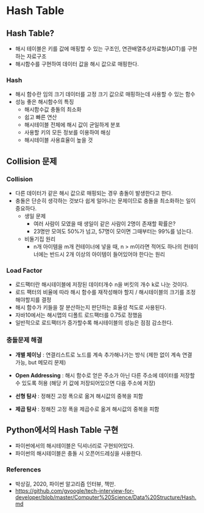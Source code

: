 # Hash Table

## Hash Table?

- 해시 테이블은 키를 값에 매핑할 수 있는 구조인, 연관배열추상자료형(ADT)를 구현하는 자료구조
- 해시함수를 구현하여 데이터 값을 해시 값으로 매핑한다.

### Hash

- 해시 함수란 임의 크기 데이터를 고정 크기 값으로 매핑하는데 사용할 수 있는 함수
- 성능 좋은 해시함수의 특징
  - 해시함수값 충돌의 최소화
  - 쉽고 빠른 연산
  - 해시테이블 전체에 해시 값이 균일하게 분포
  - 사용할 키의 모든 정보를 이용하여 해싱
  - 해시테이블 사용효율이 높을 것

## Collision 문제

### Collision 

- 다른 데이터가 같은 해시 값으로 매핑되는 경우 충돌이 발생한다고 한다.
- 충돌은 단순히 생각하는 것보다 쉽게 일어나는 문제이므로 충돌을 최소화하는 일이 중요하다. 
  - 생일 문제
    - 여러 사람이 모였을 때 생일이 같은 사람이 2명이 존재할 확률은?
    - 23명만 모여도 50%가 넘고, 57명이 모이면 그때부터는 99%를 넘는다. 
  - 비둘기집 원리
    - n개 아이템을 m개 컨테이너에 넣을 때, n > m이라면 적어도 하나의 컨테이너에는 반드시 2개 이상의 아이템이 들어있어야 한다는 원리

### Load Factor

- 로드팩터란 해시테이블에 저장된 데이터개수 n을 버킷의 개수 k로 나눈 것이다. 
- 로드 팩터의 비율에 따라 해시 함수를 재작성해야 할지 / 해시테이블의 크기를 조정해야할지를 결정
- 해시 함수가 키들을 잘 분산하는지 판단하는 효율성 척도로 사용된다. 
- 자바10에서는 해시맵의 디폴트 로드팩터를 0.75로 정했음
- 일반적으로 로드팩터가 증가할수록 해시테이블의 성능은 점점 감소한다.

### 충돌문제 해결

- **개별 체이닝** : 연결리스트로 노드를 계속 추가해나가는 방식 (제한 없이 계속 연결 가능, but 메모리 문제)

- **Open Addressing** : 해시 함수로 얻은 주소가 아닌 다른 주소에 데이터를 저장할 수 있도록 허용 (해당 키 값에 저장되어있으면 다음 주소에 저장)

- **선형 탐사** : 정해진 고정 폭으로 옮겨 해시값의 중복을 피함

- **제곱 탐사** : 정해진 고정 폭을 제곱수로 옮겨 해시값의 중복을 피함

  

## Python에서의 Hash Table 구현

- 파이썬에서의 해시테이블은 딕셔너리로 구현되어있다.
- 파이썬의 해시테이블은 충돌 시 오픈어드레싱을 사용한다. 





### References

- 박상길, 2020, 파이썬 알고리즘 인터뷰, 책만.
- https://github.com/gyoogle/tech-interview-for-developer/blob/master/Computer%20Science/Data%20Structure/Hash.md